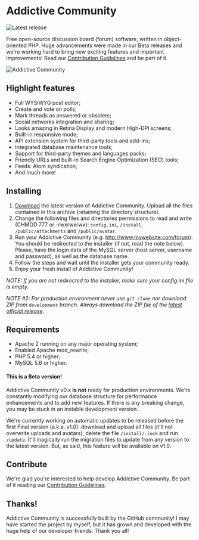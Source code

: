 Addictive Community
===================

![Latest release](https://img.shields.io/github/release/brunnopleffken/addictive-community.svg)

Free open-source discussion board (forum) software, written in object-oriented PHP. Huge advancements were made in our Beta releases and we're working hard to bring new exciting features and important improvements! Read our [Contribution Guidelines](https://github.com/brunnopleffken/addictive-community/blob/master/CONTRIBUTE.md) and be part of it.

![Addictive Community](https://raw.githubusercontent.com/brunnopleffken/addictive-community/development/static/images/screenshot.png)

## Highlight features

* Full WYSIWYG post editor;
* Create and vote on polls;
* Mark threads as answered or obsolete;
* Social networks integration and sharing;
* Looks amazing in Retina Display and modern High-DPI screens;
* Built-in responsive mode;
* API extension system for third-party tools and add-ins;
* Integrated database maintenance tools;
* Support for third-party themes and languages packs;
* Friendly URLs and built-in Search Engine Optimization (SEO) tools;
* Feeds: Atom syndication;
* And much more!

## Installing

1. [Download](https://github.com/brunnopleffken/addictive-community/releases) the latest version of Addictive Community. Upload all the files contained in this archive (retaining the directory structure).
2. Change the following files and directories permissions to read and write (CHMOD 777 or -rwxrwxrwx): `config.ini`, `/install`, `/public/attachments` and `/public/avatar`.
3. Run your Addictive Community (e.g. http://www.mywebsite.com/forum). You should be redirected to the installer (if not, read the note below). Please, have the login data of the MySQL server (host server, username and password), as well as the database name.
4. Follow the steps and wait until the installer gets your community ready.
5. Enjoy your fresh install of Addictive Community!

*NOTE: If you are not redirected to the installer, make sure your config.ini file is empty.*

*NOTE #2: For production environment never use `git clone` nor download ZIP from `development` branch. Always download the ZIP file of the [latest official release](https://github.com/brunnopleffken/addictive-community/releases).*

## Requirements

* Apache 2 running on any major operating system;
* Enabled Apache mod_rewrite;
* PHP 5.4 or higher;
* MySQL 5.6 or higher.

#### This is a Beta version!

Addictive Community v0.x **is not** ready for production environments. We're constantly modifying our database structure for performance enhancements and to add new features. If there is any breaking change, you may be stuck in an instable development version.

We're currently working on automatic updates to be released before the first Final version (a.k.a. v1.0): download and upload all files (it'll not overwrite uploads and avatars), delete the file `/install/.lock` and run `/update`. It'll magically run the migration files to update from any version to the latest version. But, as said, this feature will be available on v1.0.

## Contribute

We're glad you're interested to help develop Addictive Community. Be part of it reading our [Contribution Guidelines](https://github.com/brunnopleffken/addictive-community/blob/master/CONTRIBUTE.md).

## Thanks!

Addictive Community is successfully built by the GitHub community! I may have started the project by myself, but it has grown and developed with the huge help of our developer friends. Thank you all!
